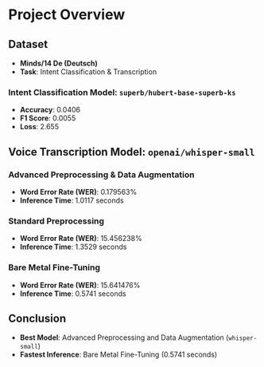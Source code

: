 # **Project Overview**

## **Dataset**
- **Minds/14 De (Deutsch)**
- **Task**: Intent Classification & Transcription

### **Intent Classification Model**: `superb/hubert-base-superb-ks`
- **Accuracy**: 0.0406
- **F1 Score**: 0.0055
- **Loss**: 2.655

## **Voice Transcription Model**: `openai/whisper-small`

### **Advanced Preprocessing & Data Augmentation**
- **Word Error Rate (WER)**: 0.179563%
- **Inference Time**: 1.0117 seconds

### **Standard Preprocessing**
- **Word Error Rate (WER)**: 15.456238%
- **Inference Time**: 1.3529 seconds

### **Bare Metal Fine-Tuning**
- **Word Error Rate (WER)**: 15.641476%
- **Inference Time**: 0.5741 seconds

## **Conclusion**
- **Best Model**: Advanced Preprocessing and Data Augmentation (`whisper-small`)
- **Fastest Inference**: Bare Metal Fine-Tuning (0.5741 seconds)
